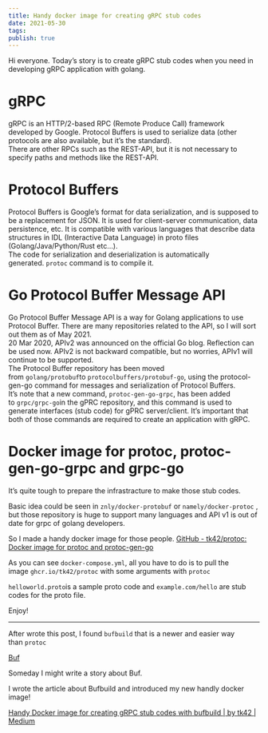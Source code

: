 ```yaml
---
title: Handy docker image for creating gRPC stub codes
date: 2021-05-30
tags: 
publish: true
---
```

Hi everyone. Today’s story is to create gRPC stub codes when you need in developing gRPC application with golang.

# gRPC

gRPC is an HTTP/2-based RPC (Remote Produce Call) framework developed by Google. Protocol Buffers is used to serialize data (other protocols are also available, but it’s the standard).  
There are other RPCs such as the REST-API, but it is not necessary to specify paths and methods like the REST-API.

# Protocol Buffers

Protocol Buffers is Google’s format for data serialization, and is supposed to be a replacement for JSON. It is used for client-server communication, data persistence, etc. It is compatible with various languages that describe data structures in IDL (Interactive Data Language) in proto files (Golang/Java/Python/Rust etc…).  
The code for serialization and deserialization is automatically generated. `protoc` command is to compile it.

# Go Protocol Buffer Message API

Go Protocol Buffer Message API is a way for Golang applications to use Protocol Buffer. There are many repositories related to the API, so I will sort out them as of May 2021.  
20 Mar 2020, APIv2 was announced on the official Go blog. Reflection can be used now. APIv2 is not backward compatible, but no worries, APIv1 will continue to be supported.  
The Protocol Buffer repository has been moved from `golang/protobuf`to `protocolbuffers/protobuf-go`, using the protocol-gen-go command for messages and serialization of Protocol Buffers.  
It’s note that a new command, `protoc-gen-go-grpc`, has been added to `grpc/grpc-go`in the gPRC repository, and this command is used to generate interfaces (stub code) for gPRC server/client. It’s important that both of those commands are required to create an application with gRPC.

# Docker image for protoc, protoc-gen-go-grpc and grpc-go

It’s quite tough to prepare the infrastracture to make those stub codes.

Basic idea could be seen in `znly/docker-protobuf` or `namely/docker-protoc` , but those repository is huge to support many languages and API v1 is out of date for grpc of golang developers.

So I made a handy docker image for those people.
[GitHub - tk42/protoc: Docker image for protoc and protoc-gen-go](https://github.com/tk42/protoc?source=post_page-----ff76114548c8--------------------------------)

As you can see `docker-compose.yml`, all you have to do is to pull the image `ghcr.io/tk42/protoc` with some arguments with `protoc`

`helloworld.proto`is a sample proto code and `example.com/hello` are stub codes for the proto file.

Enjoy!

----

After wrote this post, I found `bufbuild` that is a newer and easier way than `protoc`

[Buf](https://buf.build/?source=post_page-----ff76114548c8--------------------------------)

Someday I might write a story about Buf.

I wrote the article about Bufbuild and introduced my new handly docker image!

[Handy Docker image for creating gRPC stub codes with bufbuild | by tk42 | Medium](https://tk42.medium.com/handy-docker-image-for-creating-grpc-stub-codes-with-bufbuild-c6e8d70c00e7?source=post_page-----ff76114548c8--------------------------------)



